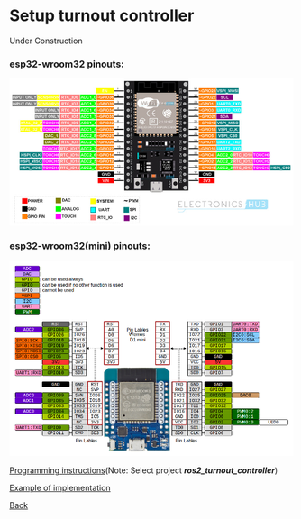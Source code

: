 # Setup turnout controller

Under Construction


### esp32-wroom32 pinouts:
![Image](images/ESP32-Pinout.jpg)

### esp32-wroom32(mini) pinouts:
![Image](images/ESP32-Pinout-mini.png)

[Programming instructions](instructions_programming_esp32.md)(Note: Select project ___ros2_turnout_controller___)

[Example of implementation](./turnout_example.md)

[Back](../README.md)